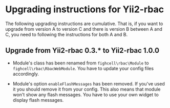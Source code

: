 # Upgrading instructions for Yii2-rbac

The following upgrading instructions are cumulative. That is, if you want to
upgrade from version A to version C and there is version B between A and C, you
need to following the instructions for both A and B.

## Upgrade from Yii2-rbac 0.3.* to Yii2-rbac 1.0.0

- Module's class has been renamed from `fighcell\rbac\Module` to `fighcell\rbac\RbacWebModule`. You have to update your
 config files accordingly. 

- Module's option `enableFlashMessages` has been removed. If you've used it you should remove it from your config. This
 also means that module won't show any flash messages. You have to use your own widget to display flash messages.
